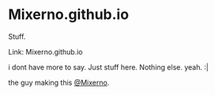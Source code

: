 # Mixerno.github.io








Stuff.

Link: Mixerno.github.io




i dont have more to say.
Just stuff here.
Nothing else. yeah.
:|


the guy making this
[@Mixerno](https://github.com/mixerno).

